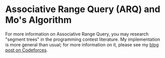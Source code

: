 # Associative Range Query (ARQ) and Mo's Algorithm

For more information on Associative Range Query, you may research "segment trees" in the programming contest literature. My implementation is more general than usual; for more information on it, please see my [blog post on Codeforces](https://codeforces.com/blog/entry/68419).
